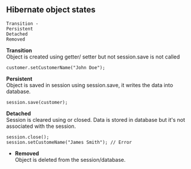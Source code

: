 ## Hibernate object states
```
Transition - 
Persistent
Detached
Removed
```
**Transition** <br>
  Object is created using getter/ setter but not session.save is not called
  ```
  customer.setCustomerName("John Doe");
  ```

**Persistent** <br>
  Object is saved in session using session.save, it writes the data into database.
  ```
  session.save(customer);
  ```

**Detached** <br>
  Session is cleared using or closed. Data is stored in database but it's not associated with the session.
  ```
  session.close();
  session.setCustomeName("James Smith"); // Error
  ```

- **Removed** <br>
  Object is deleted from the session/database.
